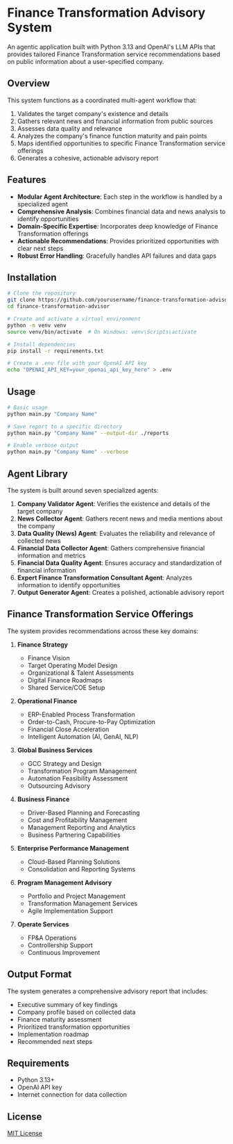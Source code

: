 # Finance Transformation Advisory System

An agentic application built with Python 3.13 and OpenAI's LLM APIs that provides tailored Finance Transformation service recommendations based on public information about a user-specified company.

## Overview

This system functions as a coordinated multi-agent workflow that:

1. Validates the target company's existence and details
2. Gathers relevant news and financial information from public sources
3. Assesses data quality and relevance
4. Analyzes the company's finance function maturity and pain points
5. Maps identified opportunities to specific Finance Transformation service offerings
6. Generates a cohesive, actionable advisory report

## Features

- **Modular Agent Architecture**: Each step in the workflow is handled by a specialized agent
- **Comprehensive Analysis**: Combines financial data and news analysis to identify opportunities
- **Domain-Specific Expertise**: Incorporates deep knowledge of Finance Transformation offerings
- **Actionable Recommendations**: Provides prioritized opportunities with clear next steps
- **Robust Error Handling**: Gracefully handles API failures and data gaps

## Installation

```bash
# Clone the repository
git clone https://github.com/yourusername/finance-transformation-advisor.git
cd finance-transformation-advisor

# Create and activate a virtual environment
python -m venv venv
source venv/bin/activate  # On Windows: venv\Scripts\activate

# Install dependencies
pip install -r requirements.txt

# Create a .env file with your OpenAI API key
echo "OPENAI_API_KEY=your_openai_api_key_here" > .env
```

## Usage

```bash
# Basic usage
python main.py "Company Name"

# Save report to a specific directory
python main.py "Company Name" --output-dir ./reports

# Enable verbose output
python main.py "Company Name" --verbose
```

## Agent Library

The system is built around seven specialized agents:

1. **Company Validator Agent**: Verifies the existence and details of the target company
2. **News Collector Agent**: Gathers recent news and media mentions about the company
3. **Data Quality (News) Agent**: Evaluates the reliability and relevance of collected news
4. **Financial Data Collector Agent**: Gathers comprehensive financial information and metrics
5. **Financial Data Quality Agent**: Ensures accuracy and standardization of financial information
6. **Expert Finance Transformation Consultant Agent**: Analyzes information to identify opportunities
7. **Output Generator Agent**: Creates a polished, actionable advisory report

## Finance Transformation Service Offerings

The system provides recommendations across these key domains:

1. **Finance Strategy**
   - Finance Vision
   - Target Operating Model Design
   - Organizational & Talent Assessments
   - Digital Finance Roadmaps
   - Shared Service/COE Setup

2. **Operational Finance**
   - ERP-Enabled Process Transformation
   - Order-to-Cash, Procure-to-Pay Optimization
   - Financial Close Acceleration
   - Intelligent Automation (AI, GenAI, NLP)

3. **Global Business Services**
   - GCC Strategy and Design
   - Transformation Program Management
   - Automation Feasibility Assessment
   - Outsourcing Advisory

4. **Business Finance**
   - Driver-Based Planning and Forecasting
   - Cost and Profitability Management
   - Management Reporting and Analytics
   - Business Partnering Capabilities

5. **Enterprise Performance Management**
   - Cloud-Based Planning Solutions
   - Consolidation and Reporting Systems

6. **Program Management Advisory**
   - Portfolio and Project Management
   - Transformation Management Services
   - Agile Implementation Support

7. **Operate Services**
   - FP&A Operations
   - Controllership Support
   - Continuous Improvement

## Output Format

The system generates a comprehensive advisory report that includes:

- Executive summary of key findings
- Company profile based on collected data
- Finance maturity assessment
- Prioritized transformation opportunities
- Implementation roadmap
- Recommended next steps

## Requirements

- Python 3.13+
- OpenAI API key
- Internet connection for data collection

## License

[MIT License](LICENSE)

